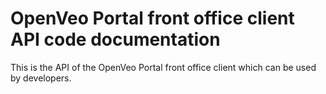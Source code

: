 # OpenVeo Portal front office client API code documentation
This is the API of the OpenVeo Portal front office client which can be used by developers.


